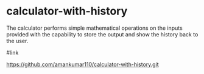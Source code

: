 # calculator-with-history
The calculator performs simple mathematical operations on the inputs provided with the capability to store the output and show the history back to the user.


#link

https://github.com/amankumar110/calculator-with-history.git
